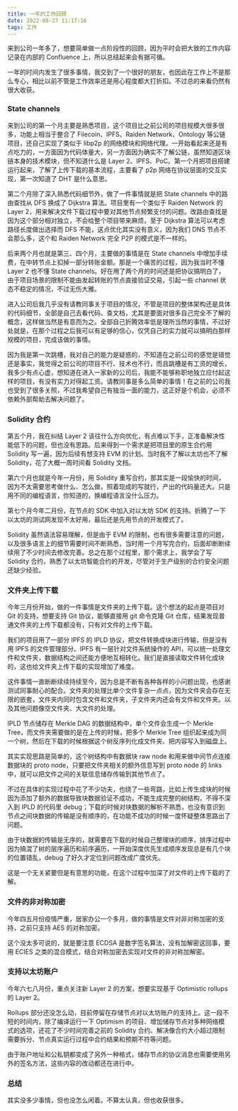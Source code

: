 ```yaml
---
title: 一年的工作回顾
date: 2022-08-27 11:17:16
tags: 工作
---
```


来到公司一年多了，想要简单做一点阶段性的回顾，因为平时会把大致的工作内容记录在内部的 Confluence 上，所以总结起来会有据可循。

一年的时间内发生了很多事情，我交到了一个很好的朋友，也因此在工作上不是那么专心，相比以前不管是工作效率还是用心程度都大打折扣。不过总的来看仍然有很大收获。

### State channels

来到公司的第一个月主要是熟悉项目，这个项目比之前公司的项目规模大很多很多，功能上相当于整合了 Filecoin、IPFS、Raiden Network、Ontology 等公链项目，还自己实现了类似于 libp2p 的网络模块和网络代理。一开始看起来还是有点吃力的，一方面因为代码体量大，另一方面因为确实不了解公链，虽然知道区块链本身的技术模块，但不知道什么是 Layer 2、IPFS、PoC。第一个月把项目搭建运行起来，了解了上传下载的基本流程，主要看了 p2p 网络在协议层面的交互实现，第一次知道了 DHT 是什么意思。

第二个月除了深入熟悉代码细节外，做了一件事情就是把 State channels 中的路由查找从 DFS 换成了 Dijkstra 算法。项目里有一个类似于 Raiden Network 的 Layer 2，用来解决文件下载过程中要对其他节点频繁支付的问题。改路由查找是因为这个部分相对独立，不会给整个项目带来麻烦，至于 Dijkstra 算法可以考虑路径长度做出选择而 DFS 不能，这点优化其实没有意义，因为我们 DNS 节点不会那么多，这个和 Raiden Network 完全 P2P 的模式是不一样的。

后来两个月也就是第三、四个月，主要做的事情是在 State channels 中增加手续费，在中转节点上扣掉一部分转账金额。那是一个痛苦的过程，因为我当时不懂 Layer 2 也不懂 State channels。好在用了两个月的时间还是把协议搞明白了，由于项目场景的限制不能由发起转账的节点直接验证交易，引起一些 channel 状态不稳定的情况，不过无伤大雅。

进入公司后我几乎没有请教同事关于项目的情况，不管是项目的整体架构还是具体的代码细节，全部是自己去看代码、查文档，尤其是要面对很多自己完全不了解的概念，这样做当然是有意而为之。全部自己折腾效率低是理所当然的事情，不过好处就是，在那个过程之后我可以有足够的信心，仅凭自己的实力就可以搞明白那样规模的项目，完成该做的事情。

因为我是第一次跳槽，我对自己的能力是疑惑的，不知道在之前公司的感觉是错觉还是事实，我觉得之前公司的项目不行、技术也不行，而且跳槽是有工资的增长，我多少有点心虚，想知道在进入一家新的公司后，我能不能够称职地独立应付起这样的项目，有没有实力对得起工资。请教同事是多么简单的事情！在之前的公司我也受到了很多关照，不过我希望自己有独当一面的能力，这正好是个机会，必须不依赖外部帮助去解决问题了。

### Solidity 合约

第五个月，我在纠结 Layer 2 该往什么方向优化，有点难以下手，正准备解决性能低下的问题，但也没有思路。后来得到一个需求是把项目里的原生合约用 Solidity 写一遍，因为后续有想支持 EVM 的计划。当时我不了解以太坊也不了解 Solidity，花了大概一周时间看 Solidity 文档。

第六个月也就是今年一月份，用 Solidity 重写合约，那其实是一段愉快的时间，因为不太需要思考做什么、怎么做，照着现成的写就行，产出的代码量还大。只是用不同的编程语言，你知道的，换编程语言没什么压力。

第七个月今年二月份，在节点的 SDK 中加入对以太坊 SDK 的支持。折腾了一下以太坊的测试网发现不太好用，最后还是先用节点的开发模式了。

Solidity 虽然语法容易理解，但是由于 EVM 的限制，也有很多需要注意的问题，以及很多语言上的细节需要时间不断熟悉，当时用一个月写完合约，后面却断断续续用了不少时间去修改完善。总之在那个过程里，那个需求上，我学会了写 Solidity 合约，熟悉了以太坊智能合约的开发，尽管对于生产级别的合约安全问题还缺少经验。

### 文件夹上传下载

今年三月份开始，做的一件事情是文件夹的上传下载。这个想法的起点是项目对 Git 的支持，想要支持 Git 协议，能够直接用 git 命令克隆 Git 仓库，结果发现普通文件夹的上传下载都没有，只有对文件的上传下载。

我们的项目用了一部分 IPFS 的 IPLD 协议，把文件转换成块进行传输，但是没有用 IPFS 的文件管理部分。IPFS 有一层针对文件系统操作的 API，可以统一处理文件和文件夹，数据结构之间还能方便地互相转化。我们是直接读取文件转化成块的，这也给文件夹上传下载的实现增加了难度。

这件事情一直断断续续持续至今，因为总是不断有各种各样的小问题出现，也感谢测试同事耐心的配合。文件夹的处理比单个文件复杂一点点，因为文件夹会存在无限的嵌套，文件夹内同时包含文件和文件夹，子文件夹内还会有文件和文件夹。以及其他问题像空文件夹、大文件的处理。

IPLD 节点储存在 Merkle DAG 的数据结构中，单个文件会生成一个 Merkle Tree，而文件夹需要做的是在上传的时候，把多个 Merkle Tree 组织起来成为同一个树，然后在下载的时候根据这个树反序列化成文件夹、把内容写入到磁盘上。

其实实现思路是简单的，这个树结构中有数据块 raw node 和用来做中间节点连接数据块的 proto node，只要把文件夹相关的额外信息写到 proto node 的 links 中，就可以把文件之间的关联信息储存传输到其他节点了。

不过在具体的实现过程中花了不少功夫，也绕了一些弯路，比如上传生成块的时候因为添加了额外的数据导致块数据验证不成功，不能生成完整的树结构，不得不深入到 IPLD 的代码里 debug；下载的时候对块数据的解析不熟悉，也没有意识到节点之间块数据的传输是没有顺序的，在功能不成功的时候一度怀疑整体思路出了问题。

由于块数据的传输是无序的，就需要在下载的时候自己整理块的顺序，排序过程中因为搞混了树的层序遍历和前序遍历，一开始深度优先生成顺序发现总是有几个块的位置错乱，debug 了好久才定位到问题改成广度优先。

这是一个无关紧要但是有意思的功能，在这个过程中加深了对文件的上传下载的了解。

### 文件的非对称加密

今年四五月份疫情严重，居家办公一个多月，做的事情是文件对非对称加密的支持，之前只支持 AES 的对称加密。

这个没太多可说的，就是要注意 ECDSA 是数字签名算法，没有加解密这回事，要用 ECIES 之类的混合模式，结合对称加密去实现对文件的非对称加解密。

### 支持以太坊账户

今年六七八月份，重点关注新 Layer 2 的方案，想要实现基于 Optimistic rollups 的 Layer 2。

Rollups 部分还没怎么动，目前停留在存储节点对以太坊账户的支持上。这一段不短的时间内，除了编译运行一下 Optimism 的项目、增加储存节点对多种网络模式的选项，还花了不少时间完善之前的 Solidity 合约、解决像合约大小超过限制需要拆分、节点真实运行过程中合约结果和预期不符等问题。

由于账户地址和公私钥都变成了另外一种格式，储存节点的协议消息也需要使用另外的签名方法，这些内容的改动都还在进行中。

### 总结

其实没多少事情，但也没怎么闲着。不算太认真，但也收获很多。

